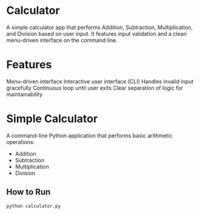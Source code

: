 # Calculator
A simple calculator app that performs Addition, Subtraction, Multiplication, and Division based on user input. It features input validation and a clean menu-driven interface on the command line.

# Features
Menu-driven interface
Interactive user interface (CLI)
Handles invalid input gracefully
Continuous loop until user exits
Clear separation of logic for maintainability

# Simple Calculator

A command-line Python application that performs basic arithmetic operations:
- Addition
- Subtraction
- Multiplication
- Division

## How to Run
```bash
python calculator.py
